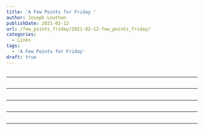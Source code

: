 ```yaml
---
title: 'A Few Points for Friday '
author: Joseph Louthan
publishDate: 2021-02-12
url: /few_points_friday/2021-02-12-few_points_friday/
categories:
  - Links
tags:
  - 'A Few Points for Friday'
draft: true
---
```


##


------

##


------

##


------

##


------

##


------

